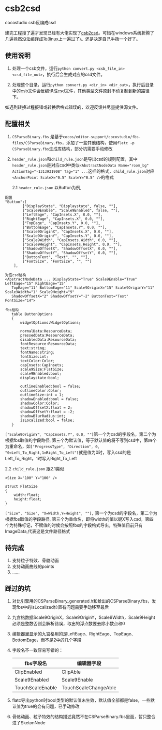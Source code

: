 # csb2csd
cocostudio csb反编成csd

建完工程搜了遍才发现已经有大佬实现了[csb2csd](https://github.com/DavidFeng/csb2csd)。可惜在windows系统折腾了几遍竟然没法编译成功(linux上一遍过了)。还是决定自己手撸一个好了。

## 使用说明
1. 处理一个csb文件，运行`python convert.py <csb_file_in> <csd_file_out>`，执行后会生成对应的csd文件。

2. 处理整个目录，运行`python convert.py <dir_in> <dir_out>`，执行后目录中的csb文件会反编译成csd文件，其他类型文件原封不动复制到新的路径下。

如遇到转换过程报错或转换后格式错误的，欢迎反馈并尽量提供源文件。

## 配置相关
1. `CSParseBinary.fbs` 是基于`cocos/editor-support/cocostudio/fbs-files/CSParseBinary.fbs`，添加了一些其他结构，使用`flatc -p CSParseBinary.fbs`生成库结构，部分坑需要手动修改

2. `header_rule.json`和`child_rule.json`是导出csd的规则配置，其中`header_rule.json`是对应csd中类似`<AbstractNodeData Name="room_bg" ActionTag="-1313931908" Tag="1" ...`这样的格式，`child_rule.json`对应`<AnchorPoint ScaleX="0.5" ScaleY="0.5" />`的格式

   2.1 `header_rule.json`
   以Button为例, 
```
配置
"Button":[
		["DisplayState", "Displaystate", false, ""],
		["Scale9Enable", "Scale9Enabled", false, ""],
		["LeftEage", "CapInsets.X", 0.0, ""],
		["RightEage", "CapInsets.X", 0.0, ""],
		["TopEage", "CapInsets.Y", 0.0, ""],
		["BottomEage", "CapInsets.Y", 0.0, ""],
		["Scale9OriginX", "CapInsets.X", 0.0, ""],
		["Scale9OriginY", "CapInsets.Y", 0.0, ""],
		["Scale9Width", "CapInsets.Width", 0.0, ""],
		["Scale9Height", "CapInsets.Height", 0.0, ""],
		["ShadowOffsetX", "ShadowOffsetX", 0.0, ""],
		["ShadowOffsetY", "ShadowOffsetY", 0.0, ""],
		["ButtonText", "Text", "", ""],
		["FontSize", "FontSize", "", ""]
	],
```
```
对应csd结构
<AbstractNodeData ... DisplayState="True" Scale9Enable="True" LeftEage="15" RightEage="15" 
   TopEage="11" BottomEage="11" Scale9OriginX="15" Scale9OriginY="11" Scale9Width="1" Scale9Height="9" 
   ShadowOffsetX="2" ShadowOffsetY="-2" ButtonText="Test" FontSize="14">
```
```
fbs结构
   table ButtonOptions
   {
       widgetOptions:WidgetOptions;

       normalData:ResourceData;
       pressedData:ResourceData;
       disabledData:ResourceData;
       fontResource:ResourceData;
       text:string;
       fontName:string;
       fontSize:int;
       textColor:Color;
       capInsets:CapInsets;
       scale9Size:FlatSize;
       scale9Enabled:bool;
       displaystate:bool;

       outlineEnabled:bool = false;
       outlineColor:Color;
       outlineSize:int = 1;
       shadowEnabled:bool = false;
       shadowColor:Color;
       shadowOffsetX:float = 2;
       shadowOffsetY:float = -2;
       shadowBlurRadius:int;
       isLocalized:bool = false;
   }
```
`["Scale9OriginY", "CapInsets.Y", 0.0, ""]`第一个为csd的字段名，第二个为根据fbs取值的字段路径, 第三个为默认值，等于默认值的将不写到csd中，第四个为重命名，如`["ProgressType", "Direction", 0, "0=Left_To_Right,1=Right_To_Left"]`就是值为0时，写入csd的是Left_To_Right，1时写入Right_To_Left

   2.2 `child_rule.json` 跟2.1类似
   
   `<Size X="100" Y="100" />`
   ``` fbs
   struct FlatSize
   {
       width:float;
       height:float;
   }
   ```
   `["Size", "Size", "X=Width,Y=Height", ""],` 第一个为csd的字段名，第二个为根据fbs取值的字段路径, 第三个为重命名，即将width的值以键X写入csd，第四个为特殊标记，不赋值的时候会按照fbs的字段格式导出，特殊值目前只有ImageData,代表这是文件路径格式

## 待完成
1. 支持粒子特效、骨骼动画
2. 支持动画曲线的points
3. ……

## 踩过的坑
1. 对比引擎用的CSParseBinary_generated.h和给出的CSParseBinary.fbs，发现fbs中的isLocalized位置有问题需要手动移至最后
2. 九宫格数据Scale9OriginX，Scale9OriginY，Scale9Width，Scale9Height必须是整数否则会解析错误，取出的浮点数要去除小数点和0
3. 编辑器里显示的九宫格用的是LeftEage、RightEage、TopEage、BottomEage，而不是2中的几个字段
4. 字段名不一致容易写错的：

   | fbs字段名   | 编辑器字段  |
   |------------|------------|
   | ClipEnabled | ClipAble  |
   | Scale9Enabled | Scale9Enable  |
   | TouchScaleEnable | TouchScaleChangeAble  |
   
5. flatc导出python时bool类型的默认值未生效，默认值全部都是false，一些默认值为true的会有问题，已手动修改
6. 骨骼动画、粒子特效的结构描述竟然不在CSParseBinary.fbs里面，暂只整合进了SketonNode

